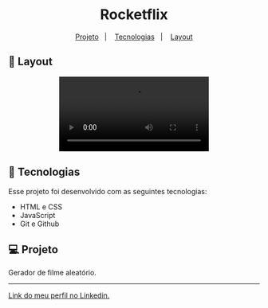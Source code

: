 <h1 align="center"> Rocketflix </h1>

<p align="center">
  <a href="#-projeto">Projeto</a>&nbsp;&nbsp;&nbsp;|&nbsp;&nbsp;&nbsp;
  <a href="#-tecnologias">Tecnologias</a>&nbsp;&nbsp;&nbsp;|&nbsp;&nbsp;&nbsp;
  <a href="#-layout">Layout</a>
</p>

## 🔖 Layout

<p align="center">
  <video src="https://user-images.githubusercontent.com/111329429/209552139-f7d4482c-68c8-4cd4-b682-3424ca7f9be3.mp4">
</p>

## 🚀 Tecnologias

Esse projeto foi desenvolvido com as seguintes tecnologias:

- HTML e CSS
- JavaScript
- Git e Github

## 💻 Projeto

Gerador de filme aleatório.

---

[Link do meu perfil no Linkedin.](https://www.linkedin.com/in/felipe-moises-4a1b58248/)
